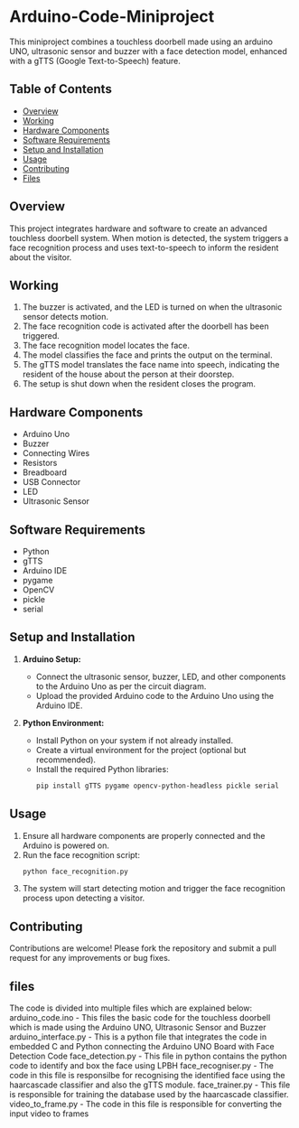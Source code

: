 
# Arduino-Code-Miniproject

This miniproject combines a touchless doorbell made using an arduino UNO, ultrasonic sensor and buzzer with a face detection model, enhanced with a gTTS (Google Text-to-Speech) feature.

## Table of Contents
- [Overview](#overview)
- [Working](#working)
- [Hardware Components](#hardware-components)
- [Software Requirements](#software-requirements)
- [Setup and Installation](#setup-and-installation)
- [Usage](#usage)
- [Contributing](#contributing)
- [Files](#files)

## Overview
This project integrates hardware and software to create an advanced touchless doorbell system. When motion is detected, the system triggers a face recognition process and uses text-to-speech to inform the resident about the visitor.

## Working
1. The buzzer is activated, and the LED is turned on when the ultrasonic sensor detects motion.
2. The face recognition code is activated after the doorbell has been triggered.
3. The face recognition model locates the face.
4. The model classifies the face and prints the output on the terminal.
5. The gTTS model translates the face name into speech, indicating the resident of the house about the person at their doorstep.
6. The setup is shut down when the resident closes the program.

## Hardware Components
- Arduino Uno
- Buzzer
- Connecting Wires
- Resistors
- Breadboard
- USB Connector
- LED
- Ultrasonic Sensor

## Software Requirements
- Python
- gTTS
- Arduino IDE
- pygame
- OpenCV
- pickle
- serial

## Setup and Installation
1. **Arduino Setup:**
   - Connect the ultrasonic sensor, buzzer, LED, and other components to the Arduino Uno as per the circuit diagram.
   - Upload the provided Arduino code to the Arduino Uno using the Arduino IDE.

2. **Python Environment:**
   - Install Python on your system if not already installed.
   - Create a virtual environment for the project (optional but recommended).
   - Install the required Python libraries:
     ```bash
     pip install gTTS pygame opencv-python-headless pickle serial
     ```

## Usage
1. Ensure all hardware components are properly connected and the Arduino is powered on.
2. Run the face recognition script:
   ```bash
   python face_recognition.py
   ```
3. The system will start detecting motion and trigger the face recognition process upon detecting a visitor.

## Contributing
Contributions are welcome! Please fork the repository and submit a pull request for any improvements or bug fixes.

## files
The code is divided into multiple files which are explained below:
arduino_code.ino     - This files the basic code for the touchless doorbell which is made using the Arduino UNO, Ultrasonic Sensor and Buzzer
arduino_interface.py - This is a python file that integrates the code in embedded C and Python connecting the Arduino UNO Board with Face Detection Code
face_detection.py    - This file in python contains the python code to identify and box the face using LPBH 
face_recogniser.py   - The code in this file is responsilbe for recognising the identified face using the haarcascade classifier and also the gTTS module.
face_trainer.py      - This file is responsible for training the database used by the haarcascade classifier.
video_to_frame.py    - The code in this file is responsible for converting the input video to frames

